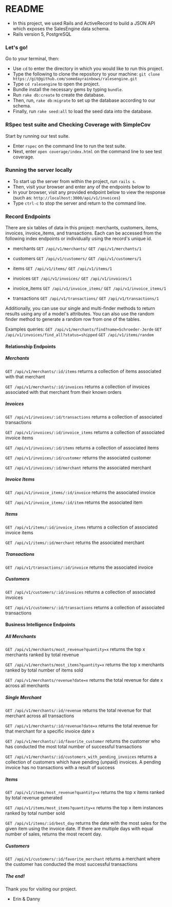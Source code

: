 # README

* In this project, we used Rails and ActiveRecord to build a JSON API which exposes the SalesEngine data schema.
* Rails version 5, PostgreSQL

### Let's go!

Go to your terminal, then:

  * Use `cd` to enter the directory in which you would like to run this project.
  * Type the following to clone the repository to your machine: `git clone https://git@github.com/somedayrainbows/ralesengine.git`
  * Type `cd ralesengine` to open the project.
  * Bundle install the necessary gems by typing `bundle`.
  * Run `rake db:create` to create the database.
  * Then, run, `rake db:migrate` to set up the database according to our schema.
  * Finally, run `rake seed:all` to load the seed data into the database.

### RSpec test suite and Checking Coverage with SimpleCov

Start by running our test suite.

  * Enter `rspec` on the command line to run the test suite.
  * Next, enter `open coverage/index.html` on the command line to see test coverage.

### Running the server locally

  * To start up the server from within the project, run `rails s`.
  * Then, visit your browser and enter any of the endpoints below to
  * In your browser, visit any provided endpoint below to view the response (such as: `http://localhost:3000/api/v1/invoices`)
  * Type `ctrl-c` to stop the server and return to the command line.

### Record Endpoints

There are six tables of data in this project: merchants, customers, items, invoices, invoice_items, and transactions. Each can be accessed from the following index endpoints or individually using the record's unique id.

  * merchants
    `GET /api/v1/merchants/`
    `GET /api/v1/merchants/1`

  * customers
    `GET /api/v1/customers/`
    `GET /api/v1/customers/1`

  * items
    `GET /api/v1/items/`
    `GET /api/v1/items/1`

  * invoices
    `GET /api/v1/invoices/`
    `GET /api/v1/invoices/1`

  * invoice_items
    `GET /api/v1/invoice_items/`
    `GET /api/v1/invoice_items/1`

  * transactions
    `GET /api/v1/transactions/`
    `GET /api/v1/transactions/1`

Additionally, you can use our single and multi-finder methods to return results using any of a model's attributes. You can also use the random finder method to generate a random row from one of the tables.

Examples queries:
`GET /api/v1/merchants/find?name=Schroeder-Jerde`
`GET /api/v1/invoices/find_all?status=shipped`
`GET /api/v1/items/random`

#### Relationship Endpoints

##### Merchants

`GET /api/v1/merchants/:id/items` returns a collection of items associated with that merchant

`GET /api/v1/merchants/:id/invoices` returns a collection of invoices associated with that merchant from their known orders

##### Invoices

`GET /api/v1/invoices/:id/transactions` returns a collection of associated transactions

`GET /api/v1/invoices/:id/invoice_items` returns a collection of associated invoice items

`GET /api/v1/invoices/:id/items` returns a collection of associated items

`GET /api/v1/invoices/:id/customer` returns the associated customer

`GET /api/v1/invoices/:id/merchant` returns the associated merchant

##### Invoice Items

`GET /api/v1/invoice_items/:id/invoice` returns the associated invoice

`GET /api/v1/invoice_items/:id/item` returns the associated item

##### Items

`GET /api/v1/items/:id/invoice_items` returns a collection of associated invoice items

`GET /api/v1/items/:id/merchant` returns the associated merchant

##### Transactions

`GET /api/v1/transactions/:id/invoice` returns the associated invoice

##### Customers

`GET /api/v1/customers/:id/invoices` returns a collection of associated invoices

`GET /api/v1/customers/:id/transactions` returns a collection of associated transactions

#### Business Intelligence Endpoints

##### All Merchants

`GET /api/v1/merchants/most_revenue?quantity=x` returns the top x merchants ranked by total revenue

`GET /api/v1/merchants/most_items?quantity=x` returns the top x merchants ranked by total number of items sold

`GET /api/v1/merchants/revenue?date=x` returns the total revenue for date x across all merchants

##### Single Merchant

`GET /api/v1/merchants/:id/revenue` returns the total revenue for that merchant across all transactions

`GET /api/v1/merchants/:id/revenue?date=x` returns the total revenue for that merchant for a specific invoice date x

`GET /api/v1/merchants/:id/favorite_customer` returns the customer who has conducted the most total number of successful transactions

`GET /api/v1/merchants/:id/customers_with_pending_invoices` returns a collection of customers which have pending (unpaid) invoices. A pending invoice has no transactions with a result of success

##### Items

`GET /api/v1/items/most_revenue?quantity=x` returns the top x items ranked by total revenue generated

`GET /api/v1/items/most_items?quantity=x` returns the top x item instances ranked by total number sold

`GET /api/v1/items/:id/best_day` returns the date with the most sales for the given item using the invoice date. If there are multiple days with equal number of sales, returns the most recent day.

##### Customers

`GET /api/v1/customers/:id/favorite_merchant` returns a merchant where the customer has conducted the most successful transactions

##### The end!

Thank you for visiting our project.

- Erin & Danny
